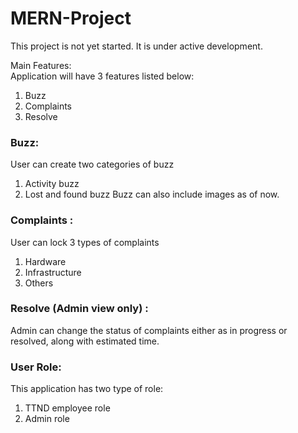 # MERN-Project 
This project is not yet started. It is under active development.

Main Features:  
Application will have 3 features listed below:
1. Buzz
2. Complaints
3. Resolve

### Buzz: 
User can create two categories of buzz
1. Activity buzz
2. Lost and found buzz
Buzz can also include images as of now.

### Complaints : 
User can lock 3 types of complaints
1. Hardware 
2. Infrastructure
3. Others

### Resolve (Admin view only) :
 Admin can change the status of complaints either as in progress or resolved, along with estimated time.

### User Role: 
This application has two type of role:
1. TTND employee role 
2. Admin role 
